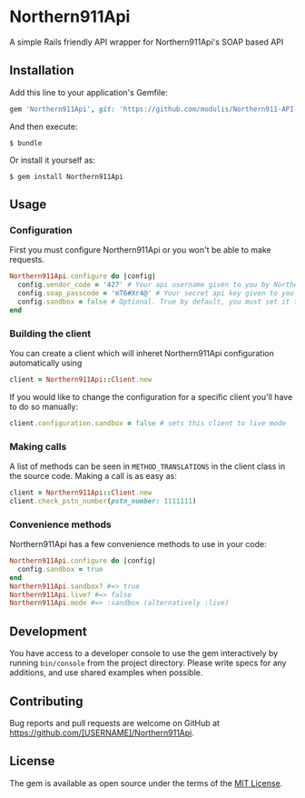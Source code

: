 # Northern911Api

A simple Rails friendly API wrapper for Northern911Api's SOAP based API

## Installation

Add this line to your application's Gemfile:

```ruby
gem 'Northern911Api', git: 'https://github.com/modulis/Northern911-API-WRAPPER.git'
```

And then execute:

    $ bundle

Or install it yourself as:

    $ gem install Northern911Api

## Usage
### Configuration
First you must configure Northern911Api or you won't be able to make requests.
```ruby
Northern911Api.configure do |config|
  config.vendor_code = '427' # Your api username given to you by Northern911Api
  config.soap_passcode = 'mT6#Xr4@' # Your secret api key given to you by Northern911Api
  config.sandbox = false # Optional. True by default, you must set it to live manually.
end
```

### Building the client
You can create a client which will inheret Northern911Api configuration automatically using
```ruby
client = Northern911Api::Client.new
```

If you would like to change the configuration for a specific client you'll have to do so manually:
```ruby
client.configuration.sandbox = false # sets this client to live mode
```

### Making calls
A list of methods can be seen in `METHOD_TRANSLATIONS` in the client class in the source code. Making a call is as easy as:
```ruby
client = Northern911Api::Client.new
client.check_pstn_number(pstn_number: 1111111)
```

### Convenience methods
Northern911Api has a few convenience methods to use in your code:
```ruby
Northern911Api.configure do |config|
  config.sandbox = true
end
Northern911Api.sandbox? #=> true
Northern911Api.live? #=> false
Northern911Api.mode #=> :sandbox (alternatively :live)
```

## Development

You have access to a developer console to use the gem interactively by running `bin/console` from the project directory.
Please write specs for any additions, and use shared examples when possible.

## Contributing

Bug reports and pull requests are welcome on GitHub at https://github.com/[USERNAME]/Northern911Api.


## License

The gem is available as open source under the terms of the [MIT License](http://opensource.org/licenses/MIT).
